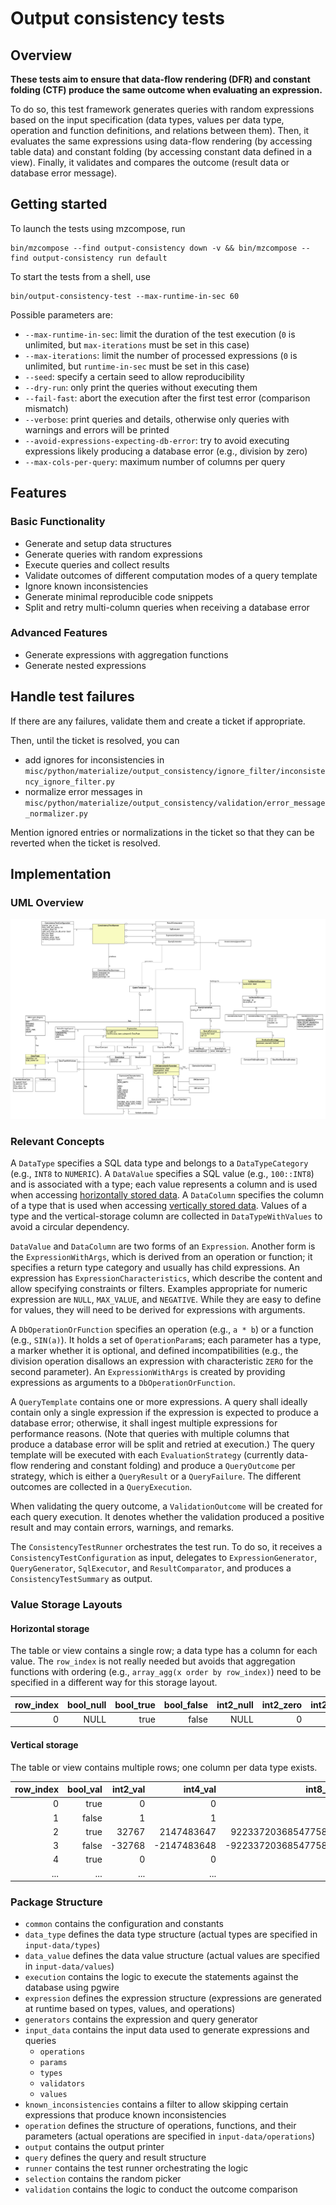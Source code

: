 # Output consistency tests

## Overview

**These tests aim to ensure that data-flow rendering (DFR) and constant folding (CTF) produce the same outcome when
evaluating an expression.**

To do so, this test framework generates queries with random expressions based on the input specification (data types,
values per data type, operation and function definitions, and relations between them). Then, it evaluates the same
expressions using data-flow rendering (by accessing table data) and constant folding (by accessing constant data
defined in a view). Finally, it validates and compares the outcome (result data or database error message).

## Getting started

To launch the tests using mzcompose, run
```
bin/mzcompose --find output-consistency down -v && bin/mzcompose --find output-consistency run default
```
To start the tests from a shell, use
```
bin/output-consistency-test --max-runtime-in-sec 60
```

Possible parameters are:
* `--max-runtime-in-sec`: limit the duration of the test execution (`0` is unlimited, but `max-iterations` must be set in
this case)
* `--max-iterations`: limit the number of processed expressions (`0` is unlimited, but `runtime-in-sec` must be set in
this case)
* `--seed`: specify a certain seed to allow reproducibility
* `--dry-run`: only print the queries without executing them
* `--fail-fast`: abort the execution after the first test error (comparison mismatch)
* `--verbose`: print queries and details, otherwise only queries with warnings and errors will be printed
* `--avoid-expressions-expecting-db-error`: try to avoid executing expressions likely producing a database error (e.g.,
division by zero)
* `--max-cols-per-query`: maximum number of columns per query

## Features

### Basic Functionality
* Generate and setup data structures
* Generate queries with random expressions
* Execute queries and collect results
* Validate outcomes of different computation modes of a query template
* Ignore known inconsistencies
* Generate minimal reproducible code snippets
* Split and retry multi-column queries when receiving a database error

### Advanced Features
* Generate expressions with aggregation functions
* Generate nested expressions

## Handle test failures
If there are any failures, validate them and create a ticket if appropriate.

Then, until the ticket is resolved, you can
* add ignores for inconsistencies in `misc/python/materialize/output_consistency/ignore_filter/inconsistency_ignore_filter.py`
* normalize error messages in `misc/python/materialize/output_consistency/validation/error_message_normalizer.py`

Mention ignored entries or normalizations in the ticket so that they can be reverted when the ticket is resolved.

## Implementation

### UML Overview

![UML overview](../../misc/python/materialize/output_consistency/overview.png)

### Relevant Concepts

A `DataType` specifies a SQL data type and belongs to a `DataTypeCategory` (e.g., `INT8` to `NUMERIC`).
A `DataValue` specifies a SQL value (e.g., `100::INT8`) and is associated with a type; each value represents a column
and is used when accessing [horizontally stored data](#horizontal-storage).
A `DataColumn` specifies the column of a type that is used when accessing [vertically stored data](#vertical-storage).
Values of a type and the vertical-storage column are collected in `DataTypeWithValues` to avoid a circular dependency.

`DataValue` and `DataColumn` are two forms of an `Expression`. Another form is the `ExpressionWithArgs`, which is
derived from an operation or function; it specifies a return type category and usually has child expressions.
An expression has `ExpressionCharacteristics`, which describe the content and allow specifying constraints or filters.
Examples appropriate for numeric expression are `NULL`, `MAX_VALUE`, and `NEGATIVE`.
While they are easy to define for values, they will need to be derived for expressions with arguments.

A `DbOperationOrFunction` specifies an operation (e.g., `a * b`) or a function (e.g., `SIN(a)`).
It holds a set of `OperationParam`s; each parameter has a type, a marker whether it is optional, and defined
incompatibilities (e.g., the division operation disallows an expression with characteristic `ZERO` for the second
parameter).
An `ExpressionWithArgs` is created by providing expressions as arguments to a `DbOperationOrFunction`.

A `QueryTemplate` contains one or more expressions. A query shall ideally contain only a single expression if the
expression is expected to produce a database error; otherwise, it shall ingest multiple expressions for performance
reasons. (Note that queries with multiple columns that produce a database error will be split and retried at execution.)
The query template will be executed with each `EvaluationStrategy` (currently data-flow rendering and constant folding)
and produce a `QueryOutcome` per strategy, which is either a `QueryResult` or a `QueryFailure`. The different outcomes
are collected in a `QueryExecution`.

When validating the query outcome, a `ValidationOutcome` will be created for each query execution. It denotes whether
the validation produced a positive result and may contain errors, warnings, and remarks.

The `ConsistencyTestRunner` orchestrates the test run. To do so, it receives a `ConsistencyTestConfiguration` as input,
delegates to `ExpressionGenerator`, `QueryGenerator`, `SqlExecutor`, and `ResultComparator`, and produces a
`ConsistencyTestSummary` as output.

### Value Storage Layouts

#### Horizontal storage

The table or view contains a single row; a data type has a column for each value. The `row_index` is not really needed
but avoids that aggregation functions with ordering (e.g., `array_agg(x order by row_index)`) need to be specified in a
different way for this storage layout.

| row_index | bool_null | bool_true | bool_false | int2_null | int2_zero | int2_one | int2_max | int2_neg_max | int4_null |
|----------:|----------:|----------:|-----------:|----------:|----------:|---------:|---------:|-------------:|----------:|
|        0  |      NULL |      true |      false |      NULL |         0 |        1 |    32767 |       -32768 |      NULL |

#### Vertical storage

The table or view contains multiple rows; one column per data type exists.

| row_index | bool_val | int2_val |    int4_val |             int8_val | uint2_val | ... |
|----------:|---------:|---------:|------------:|---------------------:|----------:|-----|
|         0 |     true |        0 |           0 |                    0 |         0 | ... |
|         1 |    false |        1 |           1 |                    1 |         1 | ... |
|         2 |     true |    32767 |  2147483647 |  9223372036854775807 |     65535 | ... |
|         3 |    false |   -32768 | -2147483648 | -9223372036854775808 |         0 | ... |
|         4 |     true |        0 |           0 |                    0 |         0 | ... |
|       ... |      ... |      ... |         ... |                  ... |       ... | ... |

### Package Structure

* `common` contains the configuration and constants
* `data_type` defines the data type structure (actual types are specified in `input-data/types`)
* `data_value` defines the data value structure (actual values are specified in `input-data/values`)
* `execution` contains the logic to execute the statements against the database using pgwire
* `expression` defines the expression structure (expressions are generated at runtime based on types, values, and
operations)
* `generators` contains the expression and query generator
* `input_data` contains the input data used to generate expressions and queries
  * `operations`
  * `params`
  * `types`
  * `validators`
  * `values`
* `known_inconsistencies` contains a filter to allow skipping certain expressions that produce known inconsistencies
* `operation` defines the structure of operations, functions, and their parameters (actual operations are specified in
`input-data/operations`)
* `output` contains the output printer
* `query` defines the query and result structure
* `runner` contains the test runner orchestrating the logic
* `selection` contains the random picker
* `validation` contains the logic to conduct the outcome comparison
